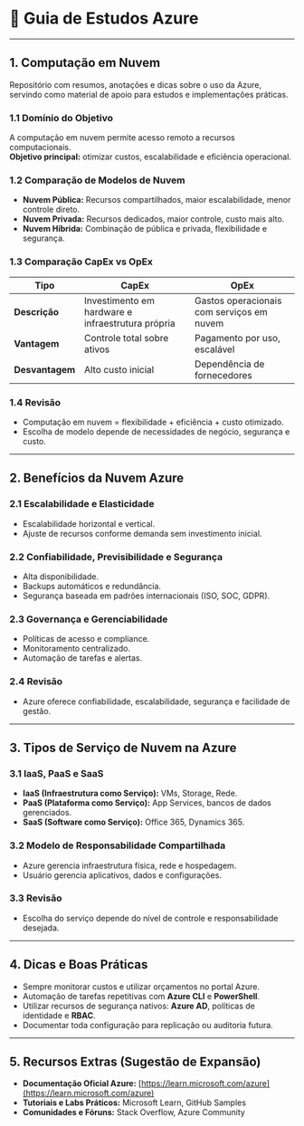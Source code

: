 # 📘 Guia de Estudos Azure

---

## 1. Computação em Nuvem

Repositório com resumos, anotações e dicas sobre o uso da Azure, servindo como material de apoio para estudos e implementações práticas.

### 1.1 Domínio do Objetivo
A computação em nuvem permite acesso remoto a recursos computacionais.  
**Objetivo principal:** otimizar custos, escalabilidade e eficiência operacional.

### 1.2 Comparação de Modelos de Nuvem
- **Nuvem Pública:** Recursos compartilhados, maior escalabilidade, menor controle direto.  
- **Nuvem Privada:** Recursos dedicados, maior controle, custo mais alto.  
- **Nuvem Híbrida:** Combinação de pública e privada, flexibilidade e segurança.

### 1.3 Comparação CapEx vs OpEx

| Tipo  | CapEx | OpEx |
|-------|-------|------|
| **Descrição** | Investimento em hardware e infraestrutura própria | Gastos operacionais com serviços em nuvem |
| **Vantagem**  | Controle total sobre ativos | Pagamento por uso, escalável |
| **Desvantagem** | Alto custo inicial | Dependência de fornecedores |

### 1.4 Revisão
- Computação em nuvem = flexibilidade + eficiência + custo otimizado.  
- Escolha de modelo depende de necessidades de negócio, segurança e custo.

---

## 2. Benefícios da Nuvem Azure

### 2.1 Escalabilidade e Elasticidade
- Escalabilidade horizontal e vertical.  
- Ajuste de recursos conforme demanda sem investimento inicial.

### 2.2 Confiabilidade, Previsibilidade e Segurança
- Alta disponibilidade.  
- Backups automáticos e redundância.  
- Segurança baseada em padrões internacionais (ISO, SOC, GDPR).

### 2.3 Governança e Gerenciabilidade
- Políticas de acesso e compliance.  
- Monitoramento centralizado.  
- Automação de tarefas e alertas.

### 2.4 Revisão
- Azure oferece confiabilidade, escalabilidade, segurança e facilidade de gestão.

---

## 3. Tipos de Serviço de Nuvem na Azure

### 3.1 IaaS, PaaS e SaaS
- **IaaS (Infraestrutura como Serviço):** VMs, Storage, Rede.  
- **PaaS (Plataforma como Serviço):** App Services, bancos de dados gerenciados.  
- **SaaS (Software como Serviço):** Office 365, Dynamics 365.

### 3.2 Modelo de Responsabilidade Compartilhada
- Azure gerencia infraestrutura física, rede e hospedagem.  
- Usuário gerencia aplicativos, dados e configurações.

### 3.3 Revisão
- Escolha do serviço depende do nível de controle e responsabilidade desejada.

---

## 4. Dicas e Boas Práticas
- Sempre monitorar custos e utilizar orçamentos no portal Azure.  
- Automação de tarefas repetitivas com **Azure CLI** e **PowerShell**.  
- Utilizar recursos de segurança nativos: **Azure AD**, políticas de identidade e **RBAC**.  
- Documentar toda configuração para replicação ou auditoria futura.

---

## 5. Recursos Extras (Sugestão de Expansão)
- **Documentação Oficial Azure:** [https://learn.microsoft.com/azure](https://learn.microsoft.com/azure)  
- **Tutoriais e Labs Práticos:** Microsoft Learn, GitHub Samples  
- **Comunidades e Fóruns:** Stack Overflow, Azure Community  

